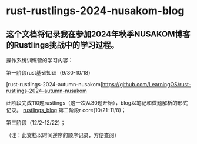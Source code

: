 # rust-rustlings-2024-nusakom-blog
## 这个文档将记录我在参加2024年秋季NUSAKOM博客的Rustlings挑战中的学习过程。
操作系统训练营的学习内容：

第一阶段rust基础知识（9/30-10/18）

[rust-rustlings-2024-autumn-nusakom]https://github.com/LearningOS/rust-rustlings-2024-autumn-nusakom

此阶段完成110题rustlings（这一次从30题开始），blog以笔记和做题解析的形式记录。
[rustlings_blog]()
第二阶段r core(10/21-11/8)；

第三阶段（12/2-12/22）；

（注：此文档以时间逆序的顺序记录，方便查阅）